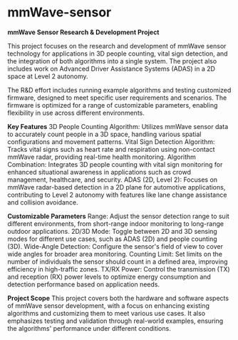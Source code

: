 # mmWave-sensor


**mmWave Sensor Research & Development Project**

This project focuses on the research and development of mmWave sensor technology for applications in 3D people counting, vital sign detection, and the integration of both algorithms into a single system. The project also includes work on Advanced Driver Assistance Systems (ADAS) in a 2D space at Level 2 autonomy.

The R&D effort includes running example algorithms and testing customized firmware, designed to meet specific user requirements and scenarios. The firmware is optimized for a range of customizable parameters, enabling flexibility in use across different environments.

**Key Features**
3D People Counting Algorithm: Utilizes mmWave sensor data to accurately count people in a 3D space, handling various spatial configurations and movement patterns.
Vital Sign Detection Algorithm: Tracks vital signs such as heart rate and respiration using non-contact mmWave radar, providing real-time health monitoring.
Algorithm Combination: Integrates 3D people counting with vital sign monitoring for enhanced situational awareness in applications such as crowd management, healthcare, and security.
ADAS (2D, Level 2): Focuses on mmWave radar-based detection in a 2D plane for automotive applications, contributing to Level 2 autonomy with features like lane change assistance and collision avoidance.

**Customizable Parameters**
Range: Adjust the sensor detection range to suit different environments, from short-range indoor monitoring to long-range outdoor applications.
2D/3D Mode: Toggle between 2D and 3D sensing modes for different use cases, such as ADAS (2D) and people counting (3D).
Wide-Angle Detection: Configure the sensor's field of view to cover wide angles for broader area monitoring.
Counting Limit: Set limits on the number of individuals the sensor should count in a defined area, improving efficiency in high-traffic zones.
TX/RX Power: Control the transmission (TX) and reception (RX) power levels to optimize energy consumption and detection performance based on application needs.

**Project Scope**
This project covers both the hardware and software aspects of mmWave sensor development, with a focus on enhancing existing algorithms and customizing them to meet various use cases. It also emphasizes testing and validation through real-world examples, ensuring the algorithms' performance under different conditions.
